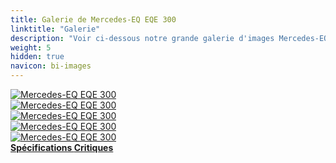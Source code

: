 ```yaml
---
title: Galerie de Mercedes-EQ EQE 300
linktitle: "Galerie"
description: "Voir ci-dessous notre grande galerie d'images Mercedes-EQ EQE 300. Cliquez sur les images pour des versions haute résolution."
weight: 5
hidden: true
navicon: bi-images
---
```

<!-- markdownlint-disable MD033 -->
<div class="row" id ="my-gallery">
	<div class="pswp-grid-item col-6 col-md-4">
		<a href="https://media.evkx.net/multimedia/models/mercedes/eqe/eqe_300/charging_1.jpg"
data-pswp-src="https://media.evkx.net/multimedia/models/mercedes/eqe/eqe_300/charging_1.jpg"
data-pswp-width="3000"
data-pswp-height="2000" 
target="_blank">
			<img src="https://media.evkx.net/multimedia/models/mercedes/eqe/eqe_300/charging_1_xst.jpg" alt="Mercedes-EQ EQE 300" class="img-fluid " />
		</a>
	</div>
	<div class="pswp-grid-item col-6 col-md-4">
		<a href="https://media.evkx.net/multimedia/models/mercedes/eqe/eqe_300/frontseats_1.jpg"
data-pswp-src="https://media.evkx.net/multimedia/models/mercedes/eqe/eqe_300/frontseats_1.jpg"
data-pswp-width="3000"
data-pswp-height="2000" 
target="_blank">
			<img src="https://media.evkx.net/multimedia/models/mercedes/eqe/eqe_300/frontseats_1_xst.jpg" alt="Mercedes-EQ EQE 300" class="img-fluid " />
		</a>
	</div>
	<div class="pswp-grid-item col-6 col-md-4">
		<a href="https://media.evkx.net/multimedia/models/mercedes/eqe/eqe_300/main_1.jpg"
data-pswp-src="https://media.evkx.net/multimedia/models/mercedes/eqe/eqe_300/main_1.jpg"
data-pswp-width="3000"
data-pswp-height="1687" 
target="_blank">
			<img src="https://media.evkx.net/multimedia/models/mercedes/eqe/eqe_300/main_1_xst.jpg" alt="Mercedes-EQ EQE 300" class="img-fluid " />
		</a>
	</div>
	<div class="pswp-grid-item col-6 col-md-4">
		<a href="https://media.evkx.net/multimedia/models/mercedes/eqe/eqe_300/screens_1.jpg"
data-pswp-src="https://media.evkx.net/multimedia/models/mercedes/eqe/eqe_300/screens_1.jpg"
data-pswp-width="3000"
data-pswp-height="2001" 
target="_blank">
			<img src="https://media.evkx.net/multimedia/models/mercedes/eqe/eqe_300/screens_1_xst.jpg" alt="Mercedes-EQ EQE 300" class="img-fluid " />
		</a>
	</div>
	<div class="pswp-grid-item col-6 col-md-4">
		<a href="https://media.evkx.net/multimedia/models/mercedes/eqe/eqe_300/trunk_1.jpg"
data-pswp-src="https://media.evkx.net/multimedia/models/mercedes/eqe/eqe_300/trunk_1.jpg"
data-pswp-width="3000"
data-pswp-height="2000" 
target="_blank">
			<img src="https://media.evkx.net/multimedia/models/mercedes/eqe/eqe_300/trunk_1_xst.jpg" alt="Mercedes-EQ EQE 300" class="img-fluid " />
		</a>
	</div>
</div>
<script type="module">
  import PhotoSwipeLightbox from '/js/photoswipe-lightbox.esm.js';
    const lightbox = new PhotoSwipeLightbox({
       gallery: '#my-gallery',
        children: 'a',
        pswpModule: () => import('/js/photoswipe.esm.js')
    });
lightbox.init();
</script>
<div class="mt-3 mb-3">
<a href="../specifications/" class="text-decoration-none text-black">
<strong><i class="bi-arrow-left"></i> Spécifications </strong>
</a>
<a href="../reviews/" class="text-decoration-none text-black float-end">
<strong>Critiques <i class="bi-arrow-right"></i></strong>
</a>
</div>
